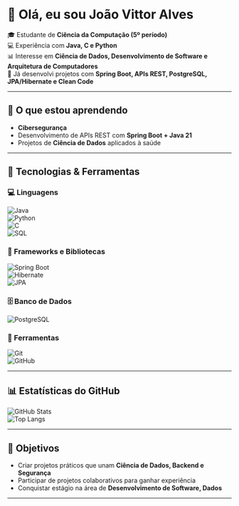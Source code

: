 # 👋 Olá, eu sou João Vittor Alves

🎓 Estudante de **Ciência da Computação (5º período)**  
💻 Experiência com **Java, C e Python**  
📊 Interesse em **Ciência de Dados, Desenvolvimento de Software e Arquitetura de Computadores**  
🚀 Já desenvolvi projetos com **Spring Boot, APIs REST, PostgreSQL, JPA/Hibernate e Clean Code**  

---

## 🌱 O que estou aprendendo
- **Cibersegurança**  
- Desenvolvimento de APIs REST com **Spring Boot + Java 21**  
- Projetos de **Ciência de Dados** aplicados à saúde  

---

## 🔧 Tecnologias & Ferramentas

### 💻 Linguagens
![Java](https://img.shields.io/badge/Java-ED8B00?style=for-the-badge&logo=java&logoColor=white)  
![Python](https://img.shields.io/badge/Python-3776AB?style=for-the-badge&logo=python&logoColor=white)  
![C](https://img.shields.io/badge/C-00599C?style=for-the-badge&logo=c&logoColor=white)  
![SQL](https://img.shields.io/badge/SQL-336791?style=for-the-badge&logo=postgresql&logoColor=white)  

### 🚀 Frameworks e Bibliotecas
![Spring Boot](https://img.shields.io/badge/Spring%20Boot-6DB33F?style=for-the-badge&logo=springboot&logoColor=white)  
![Hibernate](https://img.shields.io/badge/Hibernate-59666C?style=for-the-badge&logo=hibernate&logoColor=white)  
![JPA](https://img.shields.io/badge/JPA-007396?style=for-the-badge&logo=java&logoColor=white)  

### 🗄 Banco de Dados
![PostgreSQL](https://img.shields.io/badge/PostgreSQL-316192?style=for-the-badge&logo=postgresql&logoColor=white)  

### 🔧 Ferramentas
![Git](https://img.shields.io/badge/Git-F05032?style=for-the-badge&logo=git&logoColor=white)  
![GitHub](https://img.shields.io/badge/GitHub-181717?style=for-the-badge&logo=github&logoColor=white)  

---

## 📊 Estatísticas do GitHub

![GitHub Stats](https://github-readme-stats.vercel.app/api?username=JoaoVittorAlves&show_icons=true&theme=tokyonight)  
![Top Langs](https://github-readme-stats.vercel.app/api/top-langs/?username=JoaoVittorAlves&layout=compact&theme=tokyonight)  

---

## 📌 Objetivos
- Criar projetos práticos que unam **Ciência de Dados, Backend e Segurança**  
- Participar de projetos colaborativos para ganhar experiência  
- Conquistar estágio na área de **Desenvolvimento de Software, Dados**  

---
